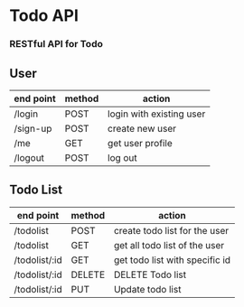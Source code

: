 # Todo API

### RESTful API for Todo

## User

| end point | method | action                   |
| --------- | ------ | ------------------------ |
| /login    | POST   | login with existing user |
| /sign-up  | POST   | create new user          |
| /me       | GET    | get user profile         |
| /logout   | POST   | log out                  |

## Todo List

| end point     | method | action                         |
| ------------- | ------ | ------------------------------ |
| /todolist     | POST   | create todo list for the user  |
| /todolist     | GET    | get all todo list of the user  |
| /todolist/:id | GET    | get todo list with specific id |
| /todolist/:id | DELETE | DELETE Todo list               |
| /todolist/:id | PUT    | Update todo list               |
